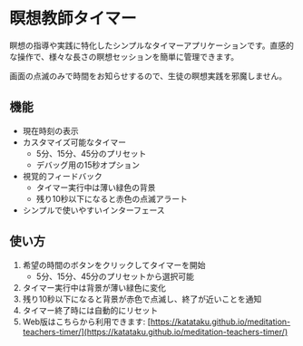 # 瞑想教師タイマー

瞑想の指導や実践に特化したシンプルなタイマーアプリケーションです。直感的な操作で、様々な長さの瞑想セッションを簡単に管理できます。

画面の点滅のみで時間をお知らせするので、生徒の瞑想実践を邪魔しません。

## 機能

- 現在時刻の表示
- カスタマイズ可能なタイマー
  - 5分、15分、45分のプリセット
  - デバッグ用の15秒オプション
- 視覚的フィードバック
  - タイマー実行中は薄い緑色の背景
  - 残り10秒以下になると赤色の点滅アラート
- シンプルで使いやすいインターフェース

## 使い方

1. 希望の時間のボタンをクリックしてタイマーを開始
   - 5分、15分、45分のプリセットから選択可能
2. タイマー実行中は背景が薄い緑色に変化
3. 残り10秒以下になると背景が赤色で点滅し、終了が近いことを通知
4. タイマー終了時には自動的にリセット
5. Web版はこちらから利用できます: [https://katataku.github.io/meditation-teachers-timer/](https://katataku.github.io/meditation-teachers-timer/)

